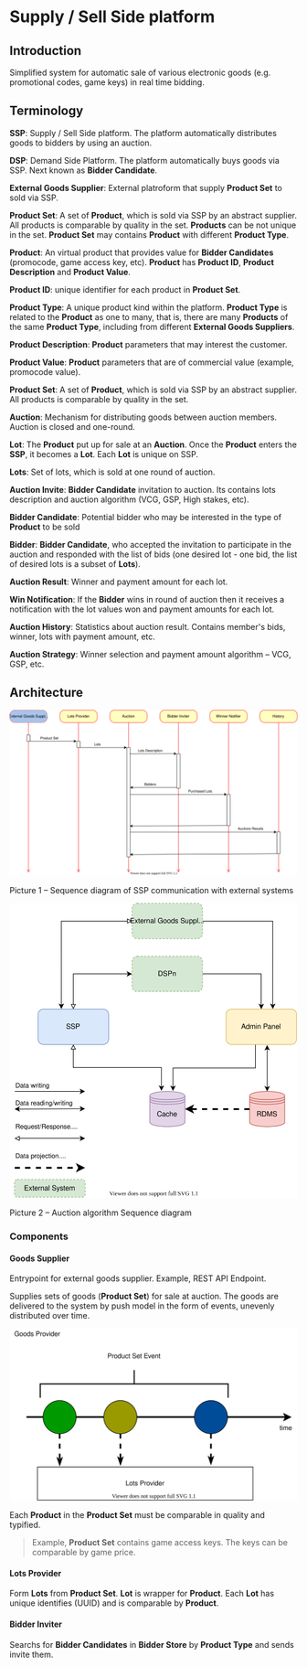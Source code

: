 # Supply / Sell Side platform

## Introduction

Simplified system for automatic sale of various electronic goods (e.g. promotional codes, game keys) in real time bidding.

## Terminology

__SSP__: Supply / Sell Side platform. The platform automatically distributes goods to bidders by using an auction.

__DSP__: Demand Side Platform. The platform automatically buys goods via SSP. Next known as __Bidder Candidate__.

__External Goods Supplier__: External platroform that supply __Product Set__ to sold via SSP.

__Product Set__: A set of __Product__, which is sold via SSP by an abstract supplier. All products is comparable by quality in the set. __Products__ can be not unique in the set. __Product Set__ may contains __Product__ with different __Product Type__.

__Product__: An virtual product that provides value for __Bidder Candidates__ (promocode, game access key, etc). __Product__ has __Product ID__, __Product Description__ and __Product Value__. 

__Product ID__: unique identifier for each product in __Product Set__.

__Product Type__: A unique product kind within the platform. __Product Type__ is related to the __Product__ as one to many, that is, there are many __Products__ of the same __Product Type__, including from different __External Goods Suppliers__.

__Product Description__: __Product__ parameters that may interest the customer.

__Product Value__: __Product__ parameters that are of commercial value (example, promocode value).

__Product Set__: A set of __Product__, which is sold via SSP by an abstract supplier. All products is comparable by quality in the set.

__Auction__: Mechanism for distributing goods between auction members. Auction is closed and one-round.

__Lot__: The __Product__ put up for sale at an __Auction__. Once the __Product__ enters the __SSP__, it becomes a __Lot__. Each __Lot__ is unique on SSP.

__Lots__: Set of lots, which is sold at one round of auction.

__Auction Invite__: __Bidder Candidate__ invitation to auction. Its contains lots description and auction algorithm (VCG, GSP, High stakes, etc).

__Bidder Candidate__: Potential bidder who may be interested in the type of __Product__ to be sold 

__Bidder__:  __Bidder Candidate__, who accepted the invitation to participate in the auction and responded with the list of bids (one desired lot - one bid, the list of desired lots is a subset of __Lots__).

__Auction Result__: Winner and payment amount for each lot.

__Win Notification__: If the __Bidder__ wins in round of auction then it receives a notification with the lot values won and payment amounts for each lot.

__Auction History__: Statistics about auction result. Contains member's bids, winner, lots with payment amount, etc.

__Auction Strategy__: Winner selection and payment amount algorithm – VCG, GSP, etc.


## Architecture

![pic1](https://github.com/eutkin/diagrams/blob/master/SSP_Flow.svg)

Picture 1 – Sequence diagram of SSP communication with external systems

![pic2](https://github.com/eutkin/diagrams/blob/master/general-architecture.svg)

Picture 2 – Auction algorithm Sequence diagram

### Components

#### Goods Supplier

Entrypoint for external goods supplier. Example, REST API Endpoint.

Supplies sets of goods (__Product Set__) for sale at auction. The goods are delivered to the system by push model in the form of events, unevenly distributed over time. 

![goods-provider-flow](https://github.com/eutkin/diagrams/blob/master/GoodsSupplierAsFlow.svg)

Each __Product__ in the __Product Set__ must be comparable in quality and typified.

> Example, __Product Set__ contains game access keys. The keys can be comparable by game price.

#### Lots Provider

Form __Lots__ from __Product Set__. __Lot__ is wrapper for __Product__. Each __Lot__ has unique identifies (UUID) and is comparable by __Product__.

#### Bidder Inviter

Searchs for __Bidder Candidates__ in __Bidder Store__ by __Product Type__ and sends invite them.
